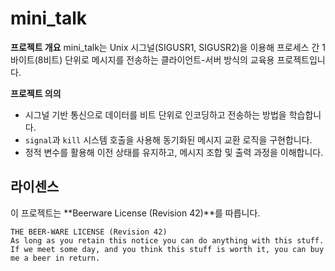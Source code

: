 # mini_talk

**프로젝트 개요**
mini_talk는 Unix 시그널(SIGUSR1, SIGUSR2)을 이용해 프로세스 간 1바이트(8비트) 단위로 메시지를 전송하는 클라이언트-서버 방식의 교육용 프로젝트입니다.

**프로젝트 의의**
- 시그널 기반 통신으로 데이터를 비트 단위로 인코딩하고 전송하는 방법을 학습합니다.
- `signal`과 `kill` 시스템 호출을 사용해 동기화된 메시지 교환 로직을 구현합니다.
- 정적 변수를 활용해 이전 상태를 유지하고, 메시지 조합 및 출력 과정을 이해합니다.

## 라이센스
이 프로젝트는 **Beerware License (Revision 42)**를 따릅니다.

```
THE BEER-WARE LICENSE (Revision 42)
As long as you retain this notice you can do anything with this stuff.
If we meet some day, and you think this stuff is worth it, you can buy me a beer in return.
```
